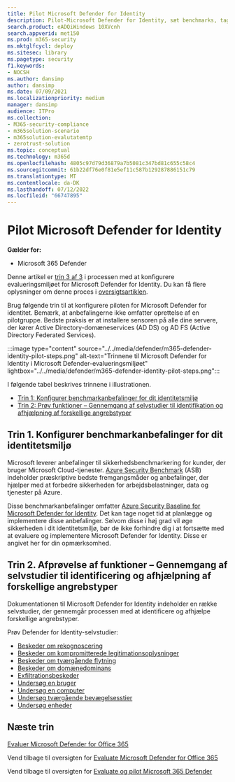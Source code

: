 ```yaml
---
title: Pilot Microsoft Defender for Identity
description: Pilot-Microsoft Defender for Identity, sæt benchmarks, tag selvstudier om rekognoscering, kompromitterede legitimationsoplysninger, lateral bevægelse, domænedominans og eksfiltrationsbeskeder blandt andre.
search.product: eADQiWindows 10XVcnh
search.appverid: met150
ms.prod: m365-security
ms.mktglfcycl: deploy
ms.sitesec: library
ms.pagetype: security
f1.keywords:
- NOCSH
ms.author: dansimp
author: dansimp
ms.date: 07/09/2021
ms.localizationpriority: medium
manager: dansimp
audience: ITPro
ms.collection:
- M365-security-compliance
- m365solution-scenario
- m365solution-evalutatemtp
- zerotrust-solution
ms.topic: conceptual
ms.technology: m365d
ms.openlocfilehash: 4805c97d79d36879a7b5081c347bd81c655c58c4
ms.sourcegitcommit: 61b22df76e0f81e5ef11c587b129287886151c79
ms.translationtype: MT
ms.contentlocale: da-DK
ms.lasthandoff: 07/12/2022
ms.locfileid: "66747895"
---
```

# <a name="pilot-microsoft-defender-for-identity"></a>Pilot Microsoft Defender for Identity


**Gælder for:**
- Microsoft 365 Defender

Denne artikel er [trin 3 af 3](eval-defender-identity-overview.md) i processen med at konfigurere evalueringsmiljøet for Microsoft Defender for Identity. Du kan få flere oplysninger om denne proces i [oversigtsartiklen](eval-defender-identity-overview.md).

Brug følgende trin til at konfigurere piloten for Microsoft Defender for identitet. Bemærk, at anbefalingerne ikke omfatter oprettelse af en pilotgruppe. Bedste praksis er at installere sensoren på alle dine servere, der kører Active Directory-domæneservices (AD DS) og AD FS (Active Directory Federated Services).

:::image type="content" source="../../media/defender/m365-defender-identity-pilot-steps.png" alt-text="Trinnene til Microsoft Defender for Identity i Microsoft Defender-evalueringsmiljøet" lightbox="../../media/defender/m365-defender-identity-pilot-steps.png":::

I følgende tabel beskrives trinnene i illustrationen.

- [Trin 1: Konfigurer benchmarkanbefalinger for dit identitetsmiljø](#step-1-configure-benchmark-recommendations-for-your-identity-environment)
- [Trin 2: Prøv funktioner – Gennemgang af selvstudier til identifikation og afhjælpning af forskellige angrebstyper ](#step-2-try-out-capabilities--walk-through-tutorials-for-identifying-and-remediating-different-attack-types)

## <a name="step-1-configure-benchmark-recommendations-for-your-identity-environment"></a>Trin 1. Konfigurer benchmarkanbefalinger for dit identitetsmiljø

Microsoft leverer anbefalinger til sikkerhedsbenchmarkering for kunder, der bruger Microsoft Cloud-tjenester. [Azure Security Benchmark](/security/benchmark/azure/overview) (ASB) indeholder præskriptive bedste fremgangsmåder og anbefalinger, der hjælper med at forbedre sikkerheden for arbejdsbelastninger, data og tjenester på Azure.

Disse benchmarkanbefalinger omfatter [Azure Security Baseline for Microsoft Defender for Identity](/security/benchmark/azure/baselines/defender-for-identity-security-baseline). Det kan tage noget tid at planlægge og implementere disse anbefalinger. Selvom disse i høj grad vil øge sikkerheden i dit identitetsmiljø, bør de ikke forhindre dig i at fortsætte med at evaluere og implementere Microsoft Defender for Identity. Disse er angivet her for din opmærksomhed.

## <a name="step-2-try-out-capabilities--walk-through-tutorials-for-identifying-and-remediating-different-attack-types"></a>Trin 2. Afprøvelse af funktioner – Gennemgang af selvstudier til identificering og afhjælpning af forskellige angrebstyper

Dokumentationen til Microsoft Defender for Identity indeholder en række selvstudier, der gennemgår processen med at identificere og afhjælpe forskellige angrebstyper.

Prøv Defender for Identity-selvstudier:
- [Beskeder om rekognoscering](/defender-for-identity/reconnaissance-alerts)
- [Beskeder om kompromitterede legitimationsoplysninger](/defender-for-identity/compromised-credentials-alerts)
- [Beskeder om tværgående flytning](/defender-for-identity/lateral-movement-alerts)
- [Beskeder om domænedominans](/defender-for-identity/domain-dominance-alerts)
- [Exfiltrationsbeskeder](/defender-for-identity/exfiltration-alerts)
- [Undersøg en bruger](/defender-for-identity/investigate-a-user)
- [Undersøg en computer](/defender-for-identity/investigate-a-computer)
- [Undersøg tværgående bevægelsesstier](/defender-for-identity/investigate-lateral-movement-path)
- [Undersøg enheder](/defender-for-identity/investigate-entity)

## <a name="next-steps"></a>Næste trin

[Evaluer Microsoft Defender for Office 365](eval-defender-office-365-overview.md)

Vend tilbage til oversigten for [Evaluate Microsoft Defender for Office 365](eval-defender-office-365-overview.md)

Vend tilbage til oversigten for [Evaluate og pilot Microsoft 365 Defender](eval-overview.md)